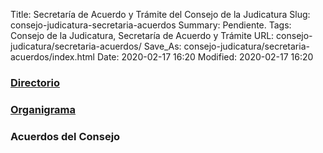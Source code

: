 Title: Secretaría de Acuerdo y Trámite del Consejo de la Judicatura
Slug: consejo-judicatura-secretaria-acuerdos
Summary: Pendiente.
Tags: Consejo de la Judicatura, Secretaría de Acuerdo y Trámite
URL: consejo-judicatura/secretaria-acuerdos/
Save_As: consejo-judicatura/secretaria-acuerdos/index.html
Date: 2020-02-17 16:20
Modified: 2020-02-17 16:20


### [Directorio](directorio/)

### [Organigrama](organigrama/)

### Acuerdos del Consejo
